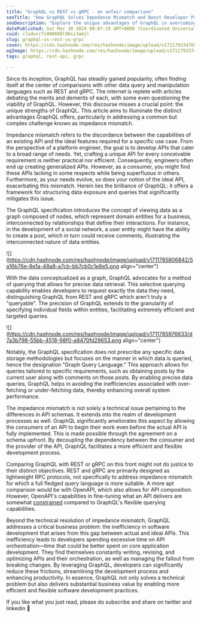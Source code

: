 ```yaml
---
title: "GraphQL vs REST vs gRPC - an unfair comparison"
seoTitle: "How GraphQL Solves Impedance Mismatch and Boost Developer Productivity"
seoDescription: "Explore the unique advantages of GraphQL in overcoming the impedance mismatch between actual and ideal APIs, enhancing software development efficiency."
datePublished: Sat Mar 30 2024 09:07:19 GMT+0000 (Coordinated Universal Time)
cuid: cludvcr7s000608l96si3amjl
slug: graphql-vs-rest-vs-grpc
cover: https://cdn.hashnode.com/res/hashnode/image/upload/v1711793347659/912aafc8-a240-4ff2-8289-b80003f4a327.png
ogImage: https://cdn.hashnode.com/res/hashnode/image/upload/v1711793374994/581c5c85-8750-40c4-9da5-4c5ac320b8a2.png
tags: graphql, rest-api, grpc

---
```


Since its inception, GraphQL has steadily gained popularity, often finding itself at the center of comparisons with other data query and manipulation languages such as REST and gRPC. The internet is replete with articles debating the merits and demerits of each, with some even questioning the viability of GraphQL. However, this discourse misses a crucial point: the unique strengths of GraphQL. This article aims to illuminate the distinct advantages GraphQL offers, particularly in addressing a common but complex challenge known as impedance mismatch.

Impedance mismatch refers to the discordance between the capabilities of an existing API and the ideal features required for a specific use case. From the perspective of a platform engineer, the goal is to develop APIs that cater to a broad range of needs. Yet, crafting a unique API for every conceivable requirement is neither practical nor efficient. Consequently, engineers often end up creating generalized APIs. However, as a consumer, you might find these APIs lacking in some respects while being superfluous in others. Furthermore, as your needs evolve, so does your notion of the ideal API, exacerbating this mismatch. Herein lies the brilliance of GraphQL: it offers a framework for structuring data exposure and queries that significantly mitigates this issue.

The GraphQL specification introduces the concept of viewing data as a graph composed of nodes, which represent domain entities for a business, interconnected by relationships that define their interactions. For instance, in the development of a social network, a user entity might have the ability to create a post, which in turn could receive comments, illustrating the interconnected nature of data entities.

![](https://cdn.hashnode.com/res/hashnode/image/upload/v1711785806842/5a16b76e-8e1a-48a8-a7cb-bb7cb0c1e8e5.png align="center")

With the data conceptualized as a graph, GraphQL advocates for a method of querying that allows for precise data retrieval. This selective querying capability enables developers to request exactly the data they need, distinguishing GraphQL from REST and gRPC which aren't truly a "queryable". The precision of GraphQL extends to the granularity of specifying individual fields within entities, facilitating extremely efficient and targeted queries.

![](https://cdn.hashnode.com/res/hashnode/image/upload/v1711785976633/d7a3b798-55bb-4518-98f0-a8470fd29653.png align="center")

Notably, the GraphQL specification does not prescribe any specific data storage methodologies but focuses on the manner in which data is queried, hence the designation "Graph Query Language." This approach allows for queries tailored to specific requirements, such as obtaining posts by the current user along with comments on those posts. By enabling precise data queries, GraphQL helps in avoiding the inefficiencies associated with over-fetching or under-fetching data, thereby enhancing overall system performance.

The impedance mismatch is not solely a technical issue pertaining to the differences in API schemas. It extends into the realm of development processes as well. GraphQL significantly ameliorates this aspect by allowing the consumers of an API to begin their work even before the actual API is fully implemented. This is made possible through the agreement on a schema upfront. By decoupling the dependency between the consumer and the provider of the API, GraphQL facilitates a more efficient and flexible development process.

Comparing GraphQL with REST or gRPC on this front might not do justice to their distinct objectives. REST and gRPC are primarily designed as lightweight RPC protocols, not specifically to address impedance mismatch for which a full fledged query language is more suitable. A more apt comparison would be with OpenAPI, which also allows for API composition. However, OpenAPI's capabilities in fine-tuning what an API delivers are somewhat [constrained](https://swagger.io/specification/#composition-and-inheritance-polymorphism) compared to GraphQL's flexible querying capabilities.

Beyond the technical resolution of impedance mismatch, GraphQL addresses a critical business problem: the inefficiency in software development that arises from this gap between actual and ideal APIs. This inefficiency leads to developers spending excessive time on API orchestration—time that could be better spent on core application development. They find themselves constantly writing, revising, and optimizing APIs and their orchestration, as well as managing the fallout from breaking changes. By leveraging GraphQL, developers can significantly reduce these frictions, streamlining the development process and enhancing productivity. In essence, GraphQL not only solves a technical problem but also delivers substantial business value by enabling more efficient and flexible software development practices.

If you like what you just read, please do subscribe and share on twitter and linkedin 🙏